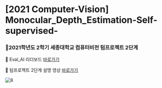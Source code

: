 # [2021 Computer-Vision] Monocular_Depth_Estimation-Self-supervised-

### 📌2021학년도 2학기 세종대학교 컴퓨터비전 텀프로젝트 2단계

📍 Eval_AI 리더보드 [바로가기](http://203.250.148.129:3088/web/challenges/challenge-page/47/overview)

📍 텀프로젝트 2단계 설명 영상 [바로가기](https://youtu.be/2BGvEpRmKjM)



![8](https://user-images.githubusercontent.com/96376448/146676647-732327d0-6a4b-499d-8927-c3abfe34e082.PNG)
